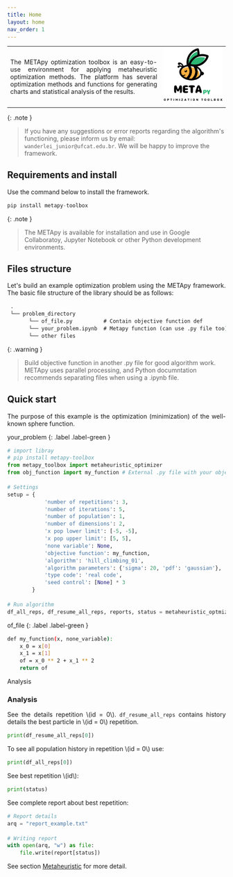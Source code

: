 ```yaml
---
title: Home
layout: home
nav_order: 1
---
```


<!--Don't delete ths script-->
<script src = "https://polyfill.io/v3/polyfill.min.js?features=es6"></script>
<script id = "MathJax-script" async src="https://cdn.jsdelivr.net/npm/mathjax@3/es5/tex-mml-chtml.js"></script>
<!--Don't delete ths script-->

<table>
  <tr>
    <td style="width:70%;">
      <p align="justify">
        The METApy optimization toolbox is an easy-to-use environment for applying metaheuristic optimization methods. The platform has several optimization methods and functions for generating charts and statistical analysis of the results.
      </p>
    </td>
    <td style="width:30%;"><img src="assets/images/logo.png"/></td>  
  </tr>
</table>  

{: .note }
> If you have any suggestions or error reports regarding the algorithm's functioning, please inform us by email: `wanderlei_junior@ufcat.edu.br`. We will be happy to improve the framework.

<h2>Requirements and install</h2>

<p align = "justify">
  Use the command below to install the framework.
</p>

```python
pip install metapy-toolbox
```

{: .note }
> The METApy is available for installation and use in Google Collaboratoy, Jupyter Notebook or other Python development environments.

<h2>Files structure</h2>

<p align="justify">
Let's build an example optimization problem using the METApy framework. The basic file structure of the library should be as follows:
</p>

```cmd
 .
 └── problem_directory
       └── of_file.py          # Contain objective function def
       └── your_problem.ipynb  # Metapy function (can use .py file too)
       └── other files
```

{: .warning }
> Build objective function in another .py file for good algorithm work. METApy uses parallel processing, and Python documntation recommends separating files when using a .ipynb file.

<h2>Quick start</h2>

<p align="justify">
The purpose of this example is the optimization (minimization) of the well-known sphere function.
</p>

your_problem
{: .label .label-green }

```python
# import libray
# pip install metapy-toolbox
from metapy_toolbox import metaheuristic_optimizer
from obj_function import my_function # External .py file with your objective function

# Settings
setup = {   
            'number of repetitions': 3,
            'number of iterations': 5,
            'number of population': 1,
            'number of dimensions': 2,
            'x pop lower limit': [-5, -5],
            'x pop upper limit': [5, 5],
            'none variable': None,
            'objective function': my_function,
            'algorithm': 'hill_climbing_01',
            'algorithm parameters': {'sigma': 20, 'pdf': 'gaussian'},
            'type code': 'real code',
            'seed control': [None] * 3
        }

# Run algorithm
df_all_reps, df_resume_all_reps, reports, status = metaheuristic_optmizer(setup)
```

of_file
{: .label .label-green }

```bash
def my_function(x, none_variable):
    x_0 = x[0]
    x_1 = x[1]
    of = x_0 ** 2 + x_1 ** 2
    return of
```

Analysis
<h3>Analysis</h3>

<p align="justify">See the details repetition \(id = 0\). <code>df_resume_all_reps</code> contains history details the best particle in \(id = 0\) repetition.</p>

```python
print(df_resume_all_reps[0])
```

<p align="justify">To see all population history in repetition \(id = 0\) use:</p>

```python
print(df_all_reps[0])
```

<p align="justify">See best repetition \(id\):</p>

```python
print(status)
```

<p align="justify">See complete report about best repetition:</p>

```python
# Report details
arq = "report_example.txt"

# Writing report
with open(arq, "w") as file:
    file.write(report[status])
```

<p align="justify">
  See section <a href="https://wmpjrufg.github.io/METAPY/FRA_ALG_.html" target="_blank">Metaheuristic</a> for more detail.
</p>

